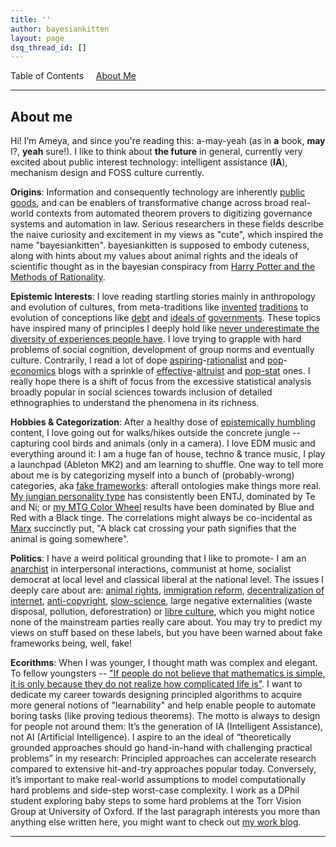 ```yaml
---
title: ''
author: bayesiankitten
layout: page
dsq_thread_id: []
---
```

Table of Contents     [About Me](#aboutme)

---

## <a name="aboutme" id="aboutme"></a>About me

Hi! I’m Ameya, and since you're reading this: a-may-yeah (as in __a__ book, __may__ I?, __yeah__ sure!). I like to think about **the future** in general, currently very excited about public interest technology: intelligent assistance (**IA**), mechanism design and FOSS culture currently. 

**Origins**: Information and consequently technology are inherently [public goods](https://en.wikipedia.org/wiki/Public_good_(economics)), and can be enablers of transformative change across broad real-world contexts from automated theorem provers to digitizing governance systems and automation in law. Serious researchers in these fields describe the naive curiosity and excitement in my views as "cute", which inspired the name "bayesiankitten". bayesiankitten is supposed to embody cuteness, along with hints about my values about animal rights and the ideals of scientific thought as in the bayesian conspiracy from [Harry Potter and the Methods of Rationality](https://www.hpmor.com/). 

**Epistemic Interests**: I love reading startling stories mainly in anthropology and evolution of cultures, from meta-traditions like [invented](https://en.wikipedia.org/wiki/Invented_tradition) [traditions](https://meaningness.com/invented-traditions-and-timeworn-futures) to evolution of conceptions like [debt](https://en.wikipedia.org/wiki/Debt:_The_First_5000_Years) and [ideals of](https://slatestarcodex.com/2017/03/16/book-review-seeing-like-a-state/) [governments](https://en.wikipedia.org/wiki/Imagined_Communities). These topics have inspired many of principles I deeply hold like [never underestimate the diversity of experiences people have](https://slatestarcodex.com/2017/10/02/different-worlds/). I love trying to grapple with hard problems of social cognition, development of group norms and eventually culture. Contrarily, I read a lot of dope [aspiring](https://astralcodexten.substack.com/)-[rationalist](https://www.lesswrong.com/recommendations) and [pop](https://marginalrevolution.com/)-[economics](https://www.econtalk.org/) blogs with a sprinkle of [effective](https://forum.effectivealtruism.org/)-[altruist](https://www.alignmentforum.org/) and [pop-stat](https://statmodeling.stat.columbia.edu/) ones. I really hope there is a shift of focus from the excessive statistical analysis broadly popular in social sciences towards inclusion of detailed ethnographies to understand the phenomena in its richness.


**Hobbies & Categorization**: After a healthy dose of [epistemically humbling](https://en.wikipedia.org/wiki/Epistemic_humility) content, I love going out for walks/hikes outside the concrete jungle -- capturing cool birds and animals (only in a camera). I love EDM music and everything around it: I am a huge fan of house, techno & trance music, I play a launchpad (Ableton MK2) and am learning to shuffle. One way to tell more about me is by categorizing myself into a bunch of (probably-wrong) categories, aka [fake frameworks](https://www.lesswrong.com/posts/wDP4ZWYLNj7MGXWiW/in-praise-of-fake-frameworks): afterall ontologies make things more real. [My jungian personality type](https://slatestarcodex.com/2014/05/27/on-types-of-typologies/) has consistently been ENTJ, dominated by Te and Ni; or [my MTG Color Wheel](https://humanparts.medium.com/the-mtg-color-wheel-c9700a7cf36d) results have been dominated by Blue and Red with a Black tinge. The correlations might always be co-incidental as [Marx](https://en.wikipedia.org/wiki/Groucho_Marx) succinctly put, "A black cat crossing your path signifies that the animal is going somewhere". 

**Politics**: I have a weird political grounding that I like to promote- I am an [anarchist](https://en.wikipedia.org/wiki/Anarchism) in interpersonal interactions, communist at home, socialist democrat at local level and classical liberal at the national level. The issues I deeply care about are: [animal rights](https://en.wikipedia.org/wiki/Animal_rights), [immigration reform](https://openborders.info/), [decentralization of internet](https://dci.mit.edu/decentralizedweb), [anti-copyright](https://en.wikipedia.org/wiki/Criticism_of_copyright), [slow-science](https://raw.githubusercontent.com/bayesiankitten/bayesiankitten.github.io/master/images/slow-science-manifesto.pdf), large negative externalities (waste disposal, pollution, deforestration) or [libre culture](https://en.wikisource.org/wiki/The_Libre_Society_Manifesto), which you might notice none of the mainstream parties really care about. You may try to predict my views on stuff based on these labels, but you have been warned about fake frameworks being, well, fake!

**Ecorithms**: When I was younger, I thought math was complex and elegant. To fellow youngsters -- ["If people do not believe that mathematics is simple, it is only because they do not realize how complicated life is"](https://www.goodreads.com/quotes/110157-if-people-do-not-believe-that-mathematics-is-simple-it). I want to dedicate my career towards designing principled algorithms to acquire more general notions of "learnability" and help enable people to automate boring tasks (like proving tedious theorems). The motto is always to design for people not around them: It’s the generation of IA (Intelligent Assistance), not AI (Artificial Intelligence). I aspire to an the ideal of “theoretically grounded approaches should go hand-in-hand with challenging practical problems” in my research: Principled approaches can accelerate research compared to extensive hit-and-try approaches popular today. Conversely, it’s important to make real-world assumptions to model computationally hard problems and side-step worst-case complexity. I work as a DPhil student exploring baby steps to some hard problems at the Torr Vision Group at University of Oxford. If the last paragraph interests you more than anything else written here, you might want to check out [my work blog](https://drimpossible.github.io).

---